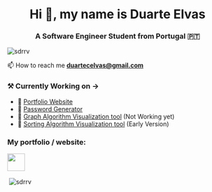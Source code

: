 <h1 align="center">Hi 👋, my name is Duarte Elvas</h1>
<h3 align="center">A Software Engineer Student from Portugal 🇵🇹</h3>

<p align="left"> <img src="https://komarev.com/ghpvc/?username=sdrrv&label=Profile%20views&color=0e75b6&style=flat" alt="sdrrv" /> </p>

📫 How to reach me **duartecelvas@gmail.com**

### ⚒️ Currently Working on &rarr;

- 🚧 [Portfolio Website](https://elvas.me)
- 🔭 [Password Generator](https://elvas.me/password-generator/)
- 🔭 [Graph Algorithm Visualization tool](https://sdrrv.github.io/Graph-Algorithms-Visualization) (Not Working yet)
- 🔭 [Sorting Algorithm Visualization tool](https://sdrrv.github.io/Sorting-Algorithms-Visualization-p5.js) (Early Version)


<h3 align="left">My portfolio / website: </h3>
<p align="left">
<a href="https://web.tecnico.ulisboa.pt/duartecelvas"> <img align="center" src="https://web.tecnico.ulisboa.pt/duartecelvas/wp-content/uploads/2021/08/icon.png"  height="40" width="40" /></a>
</p>



<p>&nbsp;<img align="center" src="https://github-readme-stats.vercel.app/api?username=sdrrv&show_icons=true&theme=dark&locale=en" alt="sdrrv" /></p>




